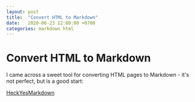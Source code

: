 ```yaml
---
layout: post
title:  "Convert HTML to Markdown"
date:   2020-06-23 12:00:00 +0700
categories: markdown html
---
```

# Convert HTML to Markdown

I came across a sweet tool for converting HTML pages to Markdown - it's not perfect, but is a good start:

[HeckYesMarkdown](http://heckyesmarkdown.com/)